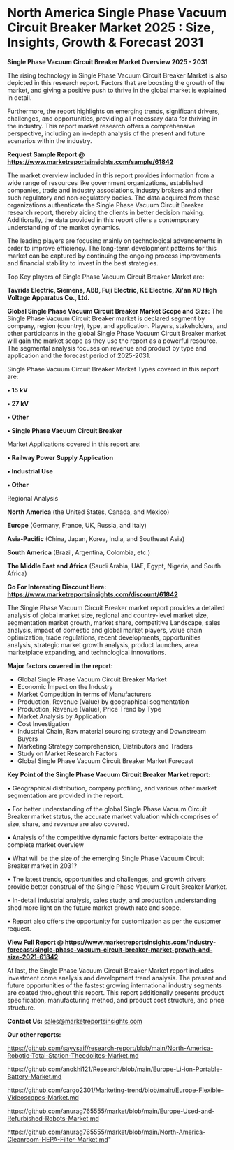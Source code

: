 # North America Single Phase Vacuum Circuit Breaker Market 2025 : Size, Insights, Growth & Forecast 2031

<Strong> Single Phase Vacuum Circuit Breaker Market Overview 2025 - 2031</strong>

The rising technology in Single Phase Vacuum Circuit Breaker Market is also depicted in this research report. Factors that are boosting the growth of the market, and giving a positive push to thrive in the global market is explained in detail.

Furthermore, the report highlights on emerging trends, significant drivers, challenges, and opportunities, providing all necessary data for thriving in the industry. This report market research offers a comprehensive perspective, including an in-depth analysis of the present and future scenarios within the industry.

<strong>Request Sample Report @ <a href=https://www.marketreportsinsights.com/sample/61842>https://www.marketreportsinsights.com/sample/61842</a></strong>

The market overview included in this report provides information from a wide range of resources like government organizations, established companies, trade and industry associations, industry brokers and other such regulatory and non-regulatory bodies. The data acquired from these organizations authenticate the Single Phase Vacuum Circuit Breaker research report, thereby aiding the clients in better decision making. Additionally, the data provided in this report offers a contemporary understanding of the market dynamics.

The leading players are focusing mainly on technological advancements in order to improve efficiency. The long-term development patterns for this market can be captured by continuing the ongoing process improvements and financial stability to invest in the best strategies.

Top Key players of Single Phase Vacuum Circuit Breaker Market are:

<strong>Tavrida Electric, Siemens, ABB, Fuji Electric, KE Electric, Xi&#39;an XD High Voltage Apparatus Co., Ltd.</strong>

<strong><b>Global Single Phase Vacuum Circuit Breaker Market Scope and Size:</b></strong>
The Single Phase Vacuum Circuit Breaker market is declared segment by company, region (country), type, and application. Players, stakeholders, and other participants in the global Single Phase Vacuum Circuit Breaker market will gain the market scope as they use the report as a powerful resource. The segmental analysis focuses on revenue and product by type and application and the forecast period of 2025-2031.

Single Phase Vacuum Circuit Breaker Market Types covered in this report are:

<strong>• 15 kV

• 27 kV

• Other

• Single Phase Vacuum Circuit Breaker</strong>

Market Applications covered in this report are:

<strong>• Railway Power Supply Application

• Industrial Use

• Other</strong> 

Regional Analysis

<strong>North America</strong> (the United States, Canada, and Mexico)

<strong>Europe</strong> (Germany, France, UK, Russia, and Italy)

<strong>Asia-Pacific</strong> (China, Japan, Korea, India, and Southeast Asia)

<strong>South America</strong> (Brazil, Argentina, Colombia, etc.)

<strong>The Middle East and Africa</strong> (Saudi Arabia, UAE, Egypt, Nigeria, and South Africa)

<strong>Go For Interesting Discount Here: <a href=https://www.marketreportsinsights.com/discount/61842>https://www.marketreportsinsights.com/discount/61842</a></strong>

The Single Phase Vacuum Circuit Breaker market report provides a detailed analysis of global market size, regional and country-level market size, segmentation market growth, market share, competitive Landscape, sales analysis, impact of domestic and global market players, value chain optimization, trade regulations, recent developments, opportunities analysis, strategic market growth analysis, product launches, area marketplace expanding, and technological innovations.

<strong><b>Major factors covered in the report:</b></strong>
<ul>
  <li>Global Single Phase Vacuum Circuit Breaker Market </li>
  <li>Economic Impact on the Industry</li>
  <li>Market Competition in terms of Manufacturers</li>
  <li>Production, Revenue (Value) by geographical segmentation</li>
  <li>Production, Revenue (Value), Price Trend by Type</li>
  <li>Market Analysis by Application</li>
  <li>Cost Investigation</li>
  <li>Industrial Chain, Raw material sourcing strategy and Downstream Buyers</li>
  <li>Marketing Strategy comprehension, Distributors and Traders</li>
  <li>Study on Market Research Factors</li>
  <li>Global Single Phase Vacuum Circuit Breaker Market Forecast</li>
</ul>

<strong><b>Key Point of the Single Phase Vacuum Circuit Breaker Market report:</b></strong>

• Geographical distribution, company profiling, and various other market segmentation are provided in the report.

• For better understanding of the global Single Phase Vacuum Circuit Breaker market status, the accurate market valuation which comprises of size, share, and revenue are also covered.

• Analysis of the competitive dynamic factors better extrapolate the complete market overview

• What will be the size of the emerging Single Phase Vacuum Circuit Breaker market in 2031?

• The latest trends, opportunities and challenges, and growth drivers provide better construal of the Single Phase Vacuum Circuit Breaker Market.

• In-detail industrial analysis, sales study, and production understanding shed more light on the future market growth rate and scope.

• Report also offers the opportunity for customization as per the customer request.

<strong><b>View Full Report @ <a href=https://www.marketreportsinsights.com/industry-forecast/single-phase-vacuum-circuit-breaker-market-growth-and-size-2021-61842>https://www.marketreportsinsights.com/industry-forecast/single-phase-vacuum-circuit-breaker-market-growth-and-size-2021-61842</a></b></strong>


At last, the Single Phase Vacuum Circuit Breaker Market report includes investment come analysis and development trend analysis. The present and future opportunities of the fastest growing international industry segments are coated throughout this report. This report additionally presents product specification, manufacturing method, and product cost structure, and price structure.

<strong>Contact Us:</strong>
sales@marketreportsinsights.com

<strong>Our other reports:</strong>

<a href=https://github.com/sayysaif/research-report/blob/main/North-America-Robotic-Total-Station-Theodolites-Market.md>https://github.com/sayysaif/research-report/blob/main/North-America-Robotic-Total-Station-Theodolites-Market.md</a>

<a href=https://github.com/anokhi121/Research/blob/main/Europe-Li-ion-Portable-Battery-Market.md>https://github.com/anokhi121/Research/blob/main/Europe-Li-ion-Portable-Battery-Market.md</a>

<a href=https://github.com/cargo2301/Marketing-trend/blob/main/Europe-Flexible-Videoscopes-Market.md>https://github.com/cargo2301/Marketing-trend/blob/main/Europe-Flexible-Videoscopes-Market.md</a>

<a href=https://github.com/anurag765555/market/blob/main/Europe-Used-and-Refurbished-Robots-Market.md>https://github.com/anurag765555/market/blob/main/Europe-Used-and-Refurbished-Robots-Market.md</a>

<a href=https://github.com/anurag765555/market/blob/main/North-America-Cleanroom-HEPA-Filter-Market.md>https://github.com/anurag765555/market/blob/main/North-America-Cleanroom-HEPA-Filter-Market.md</a>"
